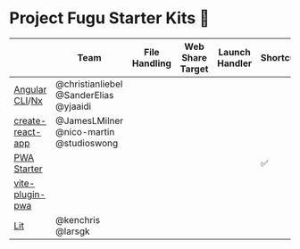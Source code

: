# Project Fugu Starter Kits 🐡

|                                                                                        | Team                                    | File Handling | Web Share Target | Launch Handler | Shortcuts |
|----------------------------------------------------------------------------------------|-----------------------------------------|---------------|------------------|----------------|-----------|
| [Angular CLI](https://github.com/angular/angular-cli)/[Nx](https://github.com/nrwl/nx) | @christianliebel @SanderElias @yjaaidi  |               |                  |                |           |
| [create-react-app](https://github.com/facebook/create-react-app)                       | @JamesLMilner @nico-martin @studioswong |               |                  |                |           |
| [PWA Starter](https://github.com/pwa-builder/pwa-starter)                              |                                         |               |                  |                | ✅         |
| [vite-plugin-pwa](https://github.com/vite-pwa/vite-plugin-pwa)                         |                                         |               |                  |                |           |
| [Lit](https://github.com/lit/lit)                                                      | @kenchris @larsgk                       |               |                  |                |           |
